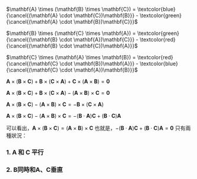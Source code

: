 
$\mathbf{A} \times (\mathbf{B} \times \mathbf{C})  =  \textcolor{blue}{\cancel{(\mathbf{A} \cdot \mathbf{C})\mathbf{B}}}  - \textcolor{green}{\cancel{(\mathbf{A} \cdot \mathbf{B})\mathbf{C}}}$


$\mathbf{B} \times (\mathbf{C} \times \mathbf{A})  =  \textcolor{green}{\cancel{(\mathbf{B} \cdot \mathbf{A})\mathbf{C}}}  -  \textcolor{red}{\cancel{(\mathbf{B} \cdot \mathbf{C})\mathbf{A}}}$


$\mathbf{C} \times (\mathbf{A} \times \mathbf{B})  =  \textcolor{red}{\cancel{(\mathbf{C} \cdot \mathbf{B})\mathbf{A}}}  -  \textcolor{blue}{\cancel{(\mathbf{C} \cdot \mathbf{A})\mathbf{B}}}$


$\mathbf{A} \times (\mathbf{B} \times \mathbf{C}) + \mathbf{B} \times (\mathbf{C} \times \mathbf{A}) + \mathbf{C} \times (\mathbf{A} \times \mathbf{B}) = \mathbf{0}$

$\mathbf{A} \times (\mathbf{B} \times \mathbf{C}) + \mathbf{B} \times (\mathbf{C} \times \mathbf{A}) - (\mathbf{A} \times \mathbf{B}) \times \mathbf{C} = \mathbf{0}$

$\mathbf{A} \times (\mathbf{B} \times \mathbf{C}) - (\mathbf{A} \times \mathbf{B}) \times \mathbf{C} = - \mathbf{B} \times (\mathbf{C} \times \mathbf{A})$

$\mathbf{A} \times (\mathbf{B} \times \mathbf{C}) - (\mathbf{A} \times \mathbf{B}) \times \mathbf{C} = - (\mathbf{B} \cdot \mathbf{A})\mathbf{C} + (\mathbf{B} \cdot \mathbf{C})\mathbf{A}$

可以看出，$\mathbf{A} \times (\mathbf{B} \times \mathbf{C}) = (\mathbf{A} \times \mathbf{B}) \times \mathbf{C}$
也就是，$- (\mathbf{B} \cdot \mathbf{A})\mathbf{C} + (\mathbf{B} \cdot \mathbf{C})\mathbf{A} = \mathbf{0}$
只有兩種狀況：
### 1. A 和 C 平行
### 2. B同時和A、C垂直